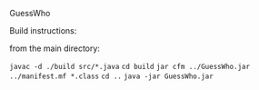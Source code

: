 GuessWho

Build instructions:

from the main directory:

`javac -d ./build src/*.java`
`cd build`
`jar cfm ../GuessWho.jar ../manifest.mf *.class`
`cd ..`
`java -jar GuessWho.jar`
